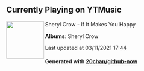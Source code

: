 ## Currently Playing on YTMusic

[<img align="left" width="100" src="https://lh3.googleusercontent.com/MNMxpgcqEIE9nXhCsHXO9oQwZvnJbJeKMUYy1_HhGd-vjQ2P_7sAdE2VCiRopvLUVnZXIq-4rj2V3nlH">](https://music.youtube.com/watch?v=cnJ8k48OkCw)

Sheryl Crow - If It Makes You Happy

**Albums**: Sheryl Crow

Last updated at 03/11/2021 17:44

#### Generated with [20chan/github-now](https://github.com/20chan/github-now)


<!--
**20chan/20chan** is a ✨ _special_ ✨ repository because its `README.md` (this file) appears on your GitHub profile.

Here are some ideas to get you started:

- 🔭 I’m currently working on ...
- 🌱 I’m currently learning ...
- 👯 I’m looking to collaborate on ...
- 🤔 I’m looking for help with ...
- 💬 Ask me about ...
- 📫 How to reach me: ...
- 😄 Pronouns: ...
- ⚡ Fun fact: ...
-->
